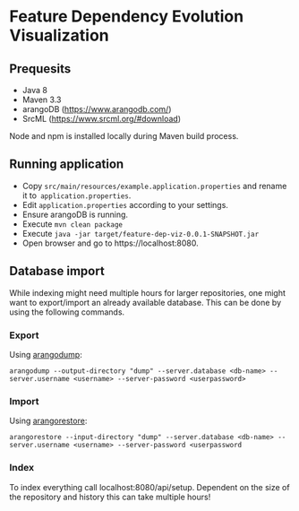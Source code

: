 # Feature Dependency Evolution Visualization

## Prequesits
- Java 8
- Maven 3.3
- arangoDB (https://www.arangodb.com/)
- SrcML (https://www.srcml.org/#download)

Node and npm is installed locally during Maven build process.

## Running application
- Copy `src/main/resources/example.application.properties` and rename it to` application.properties`.
- Edit `application.properties` according to your settings.
- Ensure arangoDB is running.
- Execute `mvn clean package`
- Execute `java -jar target/feature-dep-viz-0.0.1-SNAPSHOT.jar`
- Open browser and go to  https://localhost:8080.

## Database import
While indexing might need multiple hours for larger repositories,
one might want to export/import an already available database.
This can be done by using the following commands.

### Export
Using [arangodump](https://www.arangodb.com/docs/stable/programs-arangodump.html):

`arangodump --output-directory "dump" --server.database <db-name> --server.username <username> --server-password <userpassword>`

### Import
Using [arangorestore](https://www.arangodb.com/docs/stable/programs-arangorestore.html):

`arangorestore --input-directory "dump" --server.database <db-name> --server.username <username> --server-password <userpassword`

### Index
To index everything call localhost:8080/api/setup.
Dependent on the size of the repository and history this can take multiple hours!
